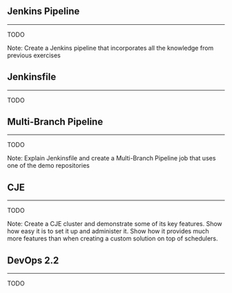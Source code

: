 ## Jenkins Pipeline

---

TODO

Note:
Create a Jenkins pipeline that incorporates all the knowledge from previous exercises


## Jenkinsfile

---

TODO


## Multi-Branch Pipeline

---

TODO

Note:
Explain Jenkinsfile and create a Multi-Branch Pipeline job that uses one of the demo repositories


## CJE

---

TODO

Note:
Create a CJE cluster and demonstrate some of its key features. Show how easy it is to set it up and administer it. Show how it provides much more features than when creating a custom solution on top of schedulers.


## DevOps 2.2

---

TODO
